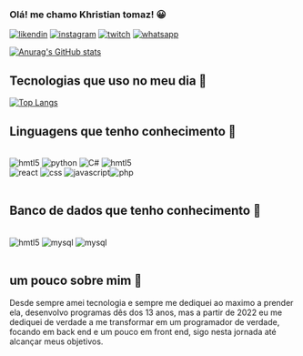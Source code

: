 
### Olá! me chamo Khristian tomaz! 😀
 
 [![likendin](https://img.shields.io/badge/LinkedIn-0077B5?style=for-the-badge&logo=linkedin&logoColor=white)](https://www.linkedin.com/in/khristian-tomaz/)  [![instagram](https://img.shields.io/badge/Instagram-E4405F?style=for-the-badge&logo=instagram&logoColor=white)](https://www.instagram.com/iluzinh0/)  [![twitch](https://img.shields.io/badge/Twitch-9146FF?style=for-the-badge&logo=twitch&logoColor=white)](https://www.twitch.tv/iluzinh0) [![whatsapp](https://img.shields.io/badge/WhatsApp-25D366?style=for-the-badge&logo=whatsapp&logoColor=white)](https://contate.me/khristiantomaz)


[![Anurag's GitHub stats](https://github-readme-stats.vercel.app/api?username=khristiantomaz&theme=tokyonight
)](https://github.com/anuraghazra/github-readme-stats)

 ## Tecnologias que uso no meu dia 📖

[![Top Langs](https://github-readme-stats.vercel.app/api/top-langs/?username=khristiantomaz)](https://github.com/anuraghazra/github-readme-stats)

 ## Linguagens que tenho conhecimento 🧠
 <div style="display: inline_block"><br/>
 <img algin="center" alt="hmtl5" src="https://img.shields.io/badge/.NET-5C2D91?style=for-the-badge&logo=.net&logoColor=white">
  <img algin="center" alt="python" src="https://img.shields.io/badge/Python-3776AB?style=for-the-badge&logo=python&logoColor=white">
  <img algin="center" alt="C#" src="https://img.shields.io/badge/C%23-239120?style=for-the-badge&logo=c-sharp&logoColor=white">
  <img algin="center" alt="hmtl5" src="https://img.shields.io/badge/HTML5-E34F26?style=for-the-badge&logo=html5&logoColor=white">
  <div><img algin="center" alt="react" src="https://img.shields.io/badge/React-20232A?style=for-the-badge&logo=react&logoColor=61DAFB">
  <img algin="center" alt="css" src="https://img.shields.io/badge/CSS-239120?&style=for-the-badge&logo=css3&logoColor=white">
  <img algin="center" alt="javascript" src="https://img.shields.io/badge/JavaScript-F7DF1E?style=for-the-badge&logo=javascript&logoColor=black"><img algin="center" alt="php" src="https://img.shields.io/badge/PHP-777BB4?style=for-the-badge&logo=php&logoColor=white">
 </div><br/>

 ## Banco de dados que tenho conhecimento 🏦

 <div style="display: inline_block"><br/>
  <img algin="center" alt="hmtl5" src="https://img.shields.io/badge/SQLite-07405E?style=for-the-badge&logo=sqlite&logoColor=white">
  <img algin="center" alt="mysql" src="https://img.shields.io/badge/MySQL-005C84?style=for-the-badge&logo=mysql&logoColor=white">
  <img algin="center" alt="mysql" src="https://img.shields.io/badge/Oracle-F80000?style=for-the-badge&logo=Oracle&logoColor=white"><img algin="center">
 </div><br/>

## um pouco sobre mim 🙂
Desde sempre amei tecnologia e sempre me dediquei ao maximo a prender ela, desenvolvo programas dês dos 13 anos, mas a partir de 2022 eu me dediquei de verdade a me transformar em um programador de verdade, focando em back end e um pouco em front end, sigo nesta jornada até alcançar meus objetivos.
